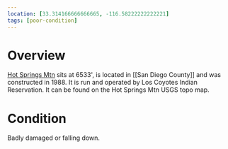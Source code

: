 ```yaml
---
location: [33.314166666666665, -116.58222222222221]
tags: [poor-condition]
---
```


# Overview

[Hot Springs Mtn](http://www.peakbagging.com/CALookoutPhotos/HotSprgs.html) sits at 6533', is located in [[San Diego County]] and was constructed in 1988. It is run and operated by Los Coyotes Indian Reservation. It can be found on the Hot Springs Mtn USGS topo map.

# Condition

Badly damaged or falling down.